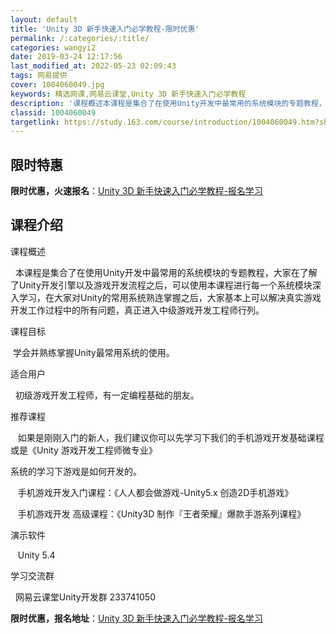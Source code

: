 ```yaml
---
layout: default
title: 'Unity 3D 新手快速入门必学教程-限时优惠'
permalink: /:categories/:title/
categories: wangyi2
date: 2019-03-24 12:17:56
last_modified_at: 2022-05-23 02:09:43
tags: 网易提供
cover: 1004060049.jpg
keywords: 精选网课,网易云课堂,Unity 3D 新手快速入门必学教程
description: '课程概述本课程是集合了在使用Unity开发中最常用的系统模块的专题教程，大家在了解了Unity开发引擎以及游戏开发流程之'
classid: 1004060049
targetlink: https://study.163.com/course/introduction/1004060049.htm?share=1&shareId=1025206652&utm_campaign=share&utm_medium=iphoneShare&utm_source=&utm_u=1025206652
---
```


## 限时特惠

**限时优惠，火速报名**：[Unity 3D 新手快速入门必学教程-报名学习](https://study.163.com/course/introduction/1004060049.htm?share=1&shareId=1025206652&utm_campaign=share&utm_medium=iphoneShare&utm_source=&utm_u=1025206652)

## 课程介绍

课程概述

  本课程是集合了在使用Unity开发中最常用的系统模块的专题教程，大家在了解了Unity开发引擎以及游戏开发流程之后，可以使用本课程进行每一个系统模块深入学习，在大家对Unity的常用系统熟连掌握之后，大家基本上可以解决真实游戏开发工作过程中的所有问题，真正进入中级游戏开发工程师行列。



课程目标

 学会并熟练掌握Unity最常用系统的使用。



适合用户

  初级游戏开发工程师，有一定编程基础的朋友。



推荐课程

   如果是刚刚入门的新人，我们建议你可以先学习下我们的手机游戏开发基础课程或是《Unity 游戏开发工程师微专业》

系统的学习下游戏是如何开发的。

   手机游戏开发入门课程：《人人都会做游戏-Unity5.x 创造2D手机游戏》

   手机游戏开发 高级课程：《Unity3D 制作『王者荣耀』爆款手游系列课程》



演示软件

   Unity 5.4



学习交流群

  网易云课堂Unity开发群 233741050

**限时优惠，报名地址**：[Unity 3D 新手快速入门必学教程-报名学习](https://study.163.com/course/introduction/1004060049.htm?share=1&shareId=1025206652&utm_campaign=share&utm_medium=iphoneShare&utm_source=&utm_u=1025206652)


